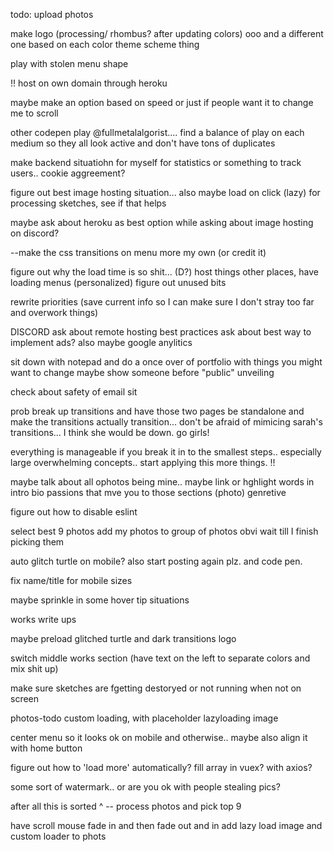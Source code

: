 todo:
upload photos

make logo (processing/ rhombus? after updating colors) ooo and a different one based on each color theme scheme thing 

play with stolen menu shape

!! host on own domain through heroku

maybe make an option based on speed or just if people want it to change me to scroll

other codepen play @fullmetalalgorist....
find a balance of play on each medium so they all look active and don't have tons of duplicates

make backend situatiohn for myself for statistics or something to track users.. cookie aggreement?

figure  out best image hosting situation...
also maybe load on click (lazy) for processing sketches, see if that  helps

maybe ask about heroku as best option while asking about image hosting on discord?

--make the css transitions on menu more my own (or credit it)

figure out why the load time is so shit... (D?) host things other places, have loading menus (personalized)
figure out unused bits

rewrite  priorities (save current info so I can make sure I don't stray too far and overwork things)

DISCORD
ask about remote hosting best practices
ask about best way to implement ads?
also maybe google anylitics

sit down with notepad and do a once over of portfolio with things you might want to change maybe show someone before "public" unveiling

check about safety of email sit

prob break up transitions and have those two pages be standalone and make the transitions actually transition... don't be afraid of mimicing sarah's transitions... I think she would be down.  go girls!


everything is manageable if you break it in to the smallest steps.. especially large overwhelming concepts.. start applying this more things. !!

maybe talk about all ophotos being mine.. maybe link or hghlight words in intro bio passions that mve you to those sections (photo) genretive

figure out how to disable eslint 

select best 9 photos
add my photos to group of photos obvi wait till I finish picking them 

 auto glitch turtle on mobile?  also start posting again plz. and code pen.

 fix name/title for mobile sizes

 maybe sprinkle in some hover tip situations

 works write ups

 maybe preload glitched turtle and dark transitions logo

 switch middle works section (have text on the left to separate colors and mix shit up)

 make sure sketches are fgetting destoryed or not running when not  on screen

 photos-todo
 custom loading, with placeholder lazyloading image

 center menu so it looks ok on mobile and otherwise.. maybe also align it with home button

figure out how to 'load more' automatically? fill array in vuex? with axios? 

some sort of watermark.. or are you ok with people stealing pics?

after all this is sorted ^
-- process photos and pick top 9 

have scroll mouse fade in and then fade out and in
add lazy  load image and custom loader to phots